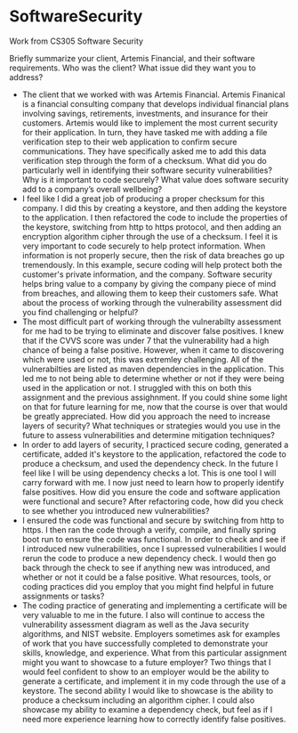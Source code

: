 # SoftwareSecurity
Work from CS305 Software Security

Briefly summarize your client, Artemis Financial, and their software requirements. Who was the client? What issue did they want you to address?
- The client that we worked with was Artemis Financial. Artemis Finanical is a financial consulting company that develops individual financial plans involving savings, retirements, investments, and insurance for their customers. Artemis would like to implement the most current security for their application. In turn, they have tasked me with adding a file verification step to their web application to confirm secure communications. They have specifically asked me to add this data verification step through the form of a checksum.
What did you do particularly well in identifying their software security vulnerabilities? Why is it important to code securely? What value does software security add to a company’s overall wellbeing?
- I feel like I did a great job of producing a proper checksum for this company. I did this by creating a keystore, and then adding the keystore to the application. I then refactored the code to include the properties of the keystore, switching from http to https protocol, and then adding an encryption algorithm cipher through the use of a checksum. I feel it is very important to code securely to help protect information. When information is not properly secure, then the risk of data breaches go up tremendously. In this example, secure coding will help protect both the customer's private information, and the company. Software security helps bring value to a company by giving the company piece of mind from breaches, and allowing them to keep their customers safe.
What about the process of working through the vulnerability assessment did you find challenging or helpful?
-  The most difficult part of working through the vulnerabilty assessment for me had to be trying to eliminate and discover false positives. I knew that if the CVVS score was under 7 that the vulnerability had a high chance of being a false positive. However, when it came to discovering which were used or not, this was extremley challenging. All of the vulnerabilties are listed as maven dependencies in the application. This led me to not being able to determine whether or not if they were being used in the application or not. I struggled with this on both this assignment and the previous assighnment. If you could shine some light on that for future learning for me, now that the course is over that would be greatly appreciated.
How did you approach the need to increase layers of security? What techniques or strategies would you use in the future to assess vulnerabilities and determine mitigation techniques?
- In order to add layers of security, I practiced secure coding, generated a certificate, added it's keystore to the application, refactored the code to produce a checksum, and used the dependency check. In the future I feel like I will be using dependency checks a lot. This is one tool I will carry forward with me. I now just need to learn how to properly identify false positives.
How did you ensure the code and software application were functional and secure? After refactoring code, how did you check to see whether you introduced new vulnerabilities?
- I ensured the code was functional and secure by switching from http to https. I then ran the code through a verify, compile, and finally spring boot run to ensure the code was functional. In order to check and see if I introduced new vulnerabilities, once I supressed vulnerabilities I would rerun the code to produce a new dependency check. I would then go back through the check to see if anything new was introduced, and whether or not it could be a false positive.
What resources, tools, or coding practices did you employ that you might find helpful in future assignments or tasks?
- The coding practice of generating and implementing a certificate will be very valuable to me in the future. I also will continue to access the vulnerability assessment diagram as well as the Java security algorithms, and NIST website.
Employers sometimes ask for examples of work that you have successfully completed to demonstrate your skills, knowledge, and experience. What from this particular assignment might you want to showcase to a future employer?
Two things that I would feel confident to show to an employer would be the ability to generate a certificate, and implement it in my code through the use of a keystore. The second ability I would like to showcase is the ability to produce a checksum including an algorithm cipher. I could also showcase my ability to examine a dependency check, but feel as if I need more experience learning how to correctly identify false positives.
